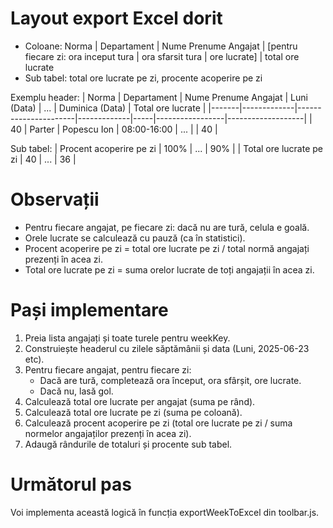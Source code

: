 # Layout export Excel dorit

- Coloane: Norma | Departament | Nume Prenume Angajat | [pentru fiecare zi: ora inceput tura | ora sfarsit tura | ore lucrate] | total ore lucrate
- Sub tabel: total ore lucrate pe zi, procente acoperire pe zi

Exemplu header:
| Norma | Departament | Nume Prenume Angajat | Luni (Data) | ... | Duminica (Data) | Total ore lucrate |
|-------|-------------|----------------------|-------------|-----|-----------------|-------------------|
| 40    | Parter      | Popescu Ion          | 08:00-16:00 | ... |                 | 40                |

Sub tabel:
| Procent acoperire pe zi | 100% | ... | 90% |
| Total ore lucrate pe zi | 40   | ... | 36  |

# Observații
- Pentru fiecare angajat, pe fiecare zi: dacă nu are tură, celula e goală.
- Orele lucrate se calculează cu pauză (ca în statistici).
- Procent acoperire pe zi = total ore lucrate pe zi / total normă angajați prezenți în acea zi.
- Total ore lucrate pe zi = suma orelor lucrate de toți angajații în acea zi.

# Pași implementare
1. Preia lista angajați și toate turele pentru weekKey.
2. Construiește headerul cu zilele săptămânii și data (Luni, 2025-06-23 etc).
3. Pentru fiecare angajat, pentru fiecare zi:
   - Dacă are tură, completează ora început, ora sfârșit, ore lucrate.
   - Dacă nu, lasă gol.
4. Calculează total ore lucrate per angajat (suma pe rând).
5. Calculează total ore lucrate pe zi (suma pe coloană).
6. Calculează procent acoperire pe zi (total ore lucrate pe zi / suma normelor angajaților prezenți în acea zi).
7. Adaugă rândurile de totaluri și procente sub tabel.

# Următorul pas
Voi implementa această logică în funcția exportWeekToExcel din toolbar.js.
